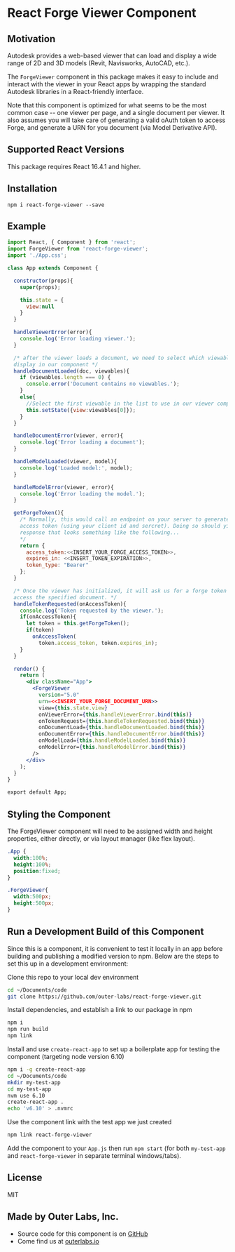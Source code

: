 # React Forge Viewer Component

## Motivation
Autodesk provides a web-based viewer that can load and display a wide range of
2D and 3D models (Revit, Navisworks, AutoCAD, etc.).

The `ForgeViewer` component in this package makes it easy to include and
interact with the viewer in your React apps by wrapping the standard Autodesk
libraries in a React-friendly interface.

Note that this component is optimized for what seems to be the most common case
-- one viewer per page, and a single document per viewer. It also assumes you
will take care of generating a valid oAuth token to access Forge, and generate a
URN for you document (via Model Derivative API).

## Supported React Versions
This package requires React 16.4.1 and higher.

## Installation

`npm i react-forge-viewer --save`

## Example
```jsx
import React, { Component } from 'react';
import ForgeViewer from 'react-forge-viewer';
import './App.css';

class App extends Component {

  constructor(props){
    super(props);

    this.state = {
      view:null
    }
  }

  handleViewerError(error){
    console.log('Error loading viewer.');
  }

  /* after the viewer loads a document, we need to select which viewable to
  display in our component */
  handleDocumentLoaded(doc, viewables){
    if (viewables.length === 0) {
      console.error('Document contains no viewables.');
    }
    else{
      //Select the first viewable in the list to use in our viewer component
      this.setState({view:viewables[0]});
    }
  }

  handleDocumentError(viewer, error){
    console.log('Error loading a document');
  }

  handleModelLoaded(viewer, model){
    console.log('Loaded model:', model);
  }

  handleModelError(viewer, error){
    console.log('Error loading the model.');
  }

  getForgeToken(){
    /* Normally, this would call an endpoint on your server to generate a public
    access token (using your client id and sercret). Doing so should yield a
    response that looks something like the following...
    */
    return {
      access_token:<<INSERT_YOUR_FORGE_ACCESS_TOKEN>>,
      expires_in: <<INSERT_TOKEN_EXPIRATION>>,
      token_type: "Bearer"
    };
  }

  /* Once the viewer has initialized, it will ask us for a forge token so it can
  access the specified document. */
  handleTokenRequested(onAccessToken){
    console.log('Token requested by the viewer.');
    if(onAccessToken){
      let token = this.getForgeToken();
      if(token)
        onAccessToken(
          token.access_token, token.expires_in);
    }
  }

  render() {
    return (
      <div className="App">
        <ForgeViewer
          version="5.0"
          urn=<<INSERT_YOUR_FORGE_DOCUMENT_URN>>
          view={this.state.view}
          onViewerError={this.handleViewerError.bind(this)}
          onTokenRequest={this.handleTokenRequested.bind(this)}
          onDocumentLoad={this.handleDocumentLoaded.bind(this)}
          onDocumentError={this.handleDocumentError.bind(this)}
          onModelLoad={this.handleModelLoaded.bind(this)}
          onModelError={this.handleModelError.bind(this)}
        />
      </div>
    );
  }
}

export default App;
```

## Styling the Component
The ForgeViewer component will need to be assigned width and height properties,
either directly, or via layout manager (like flex layout).

```css
.App {
  width:100%;
  height:100%;
  position:fixed;
}

.ForgeViewer{
  width:500px;
  height:500px;
}
```

## Run a Development Build of this Component
Since this is a component, it is convenient to test it locally in an app before
building and publishing a modified version to npm. Below are the steps to set
this up in a development environment:

Clone this repo to your local dev environment
```bash
cd ~/Documents/code
git clone https://github.com/outer-labs/react-forge-viewer.git
```

Install dependencies, and establish a link to our package in npm
```bash
npm i
npm run build
npm link
```

Install and use `create-react-app` to set up a boilerplate app for testing the
component (targeting node version 6.10)
```bash
npm i -g create-react-app
cd ~/Documents/code
mkdir my-test-app
cd my-test-app
nvm use 6.10
create-react-app .
echo 'v6.10' > .nvmrc
```

Use the component link with the test app we just created
```bash
npm link react-forge-viewer
```

Add the component to your `App.js` then run `npm start` (for both `my-test-app`
and `react-forge-viewer` in separate terminal windows/tabs).

## License
MIT

## Made by Outer Labs, Inc.
* Source code for this component is on [GitHub](https://github.com/outer-labs/react-forge-viewer)
* Come find us at [outerlabs.io](http://outerlabs.io)
